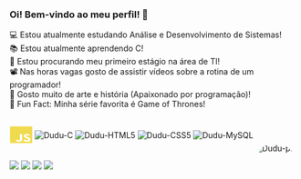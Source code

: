 ### Oi! Bem-vindo ao meu perfil! 👋

 💻 Estou atualmente estudando Análise e Desenvolvimento de Sistemas! <br>
 📚 Estou atualmente aprendendo C! <br>
 👔 Estou procurando meu primeiro estágio na área de TI! <br>
 📽️ Nas horas vagas gosto de assistir vídeos sobre a rotina de um programador! <br>
 🎨 Gosto muito de arte e história (Apaixonado por programação)! <br>
 🐲 Fun Fact: Minha série favorita é Game of Thrones! <br>

  
 <div style="display: inline_block"><br>
  <img align="center" alt="Dudu-Js" height="30" width="40" src="https://raw.githubusercontent.com/devicons/devicon/master/icons/javascript/javascript-plain.svg">
  <img align="center" alt="Dudu-C" height="30" width="40" src="https://cdn.jsdelivr.net/gh/devicons/devicon/icons/c/c-original.svg">
  <img align="center" alt="Dudu-HTML5" height="30" width="40" src="https://cdn.jsdelivr.net/gh/devicons/devicon/icons/html5/html5-original.svg">
  <img align="center" alt="Dudu-CSS5" height="30" width="40" src="https://cdn.jsdelivr.net/gh/devicons/devicon/icons/css3/css3-original.svg">
  <img align="center" alt="Dudu-MySQL" height="30" width="40" src="https://cdn.jsdelivr.net/gh/devicons/devicon/icons/mysql/mysql-original.svg">
  <img align="right" alt="Dudu-pic" height="150" style="border-radius:50px;" src="https://media.giphy.com/media/BpGWitbFZflfSUYuZ9/giphy.gif">
</div>

  
 ##
  
<div> 
  <a href="https://instagram.com/educcastro_" target="_blank"><img src="https://img.shields.io/badge/-Instagram-%23E4405F?style=for-the-badge&logo=instagram&logoColor=white" target="_blank"></a>
  <a href = "mailto:eduardodecastro00@gmail.com"><img src="https://img.shields.io/badge/-Gmail-%23333?style=for-the-badge&logo=gmail&logoColor=white" target="_blank"></a>
  <a href="https://www.linkedin.com/in/eduardo-castro00" target="_blank"><img src="https://img.shields.io/badge/-LinkedIn-%230077B5?style=for-the-badge&logo=linkedin&logoColor=white" target="_blank"></a>
  <a href="https://api.whatsapp.com/send?phone=5551997716442&text=Sinta-se%20livre%20para%20me%20chamar!" target="_black"><img src="https://img.shields.io/badge/WhatsApp-25D366?style=for-the-badge&logo=whatsapp&logoColor=white" target="_blank"></a>
      

</div>

